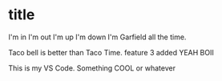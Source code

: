 # title

I'm in I'm out I'm up I'm down I'm Garfield all the time.

Taco bell is better than Taco Time.
feature 3 added YEAH BOII

This is my VS Code. Something COOL or whatever

